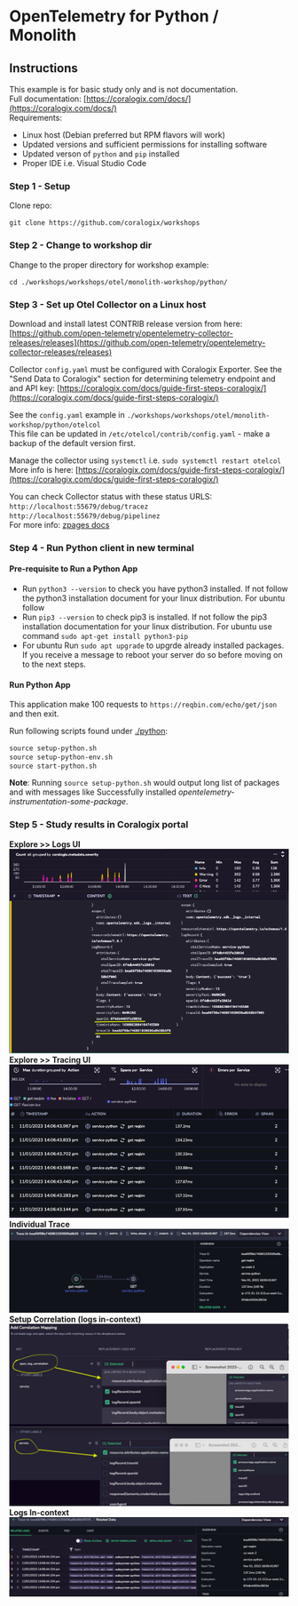 # OpenTelemetry for Python / Monolith

## Instructions

This example is for basic study only and is not documentation.    
Full documentation: [https://coralogix.com/docs/](https://coralogix.com/docs/)  
Requirements:  
- Linux host (Debian preferred but RPM flavors will work)  
- Updated versions and sufficient permissions for installing software  
- Updated verson of `python` and `pip` installed 
- Proper IDE i.e. Visual Studio Code 

### Step 1 - Setup
Clone repo:
```
git clone https://github.com/coralogix/workshops
```  

### Step 2 - Change to workshop dir
Change to the proper directory for workshop example:  

```
cd ./workshops/workshops/otel/monolith-workshop/python/
```  

### Step 3 - Set up Otel Collector on a Linux host     
Download and install latest CONTRIB release version from here:  
[https://github.com/open-telemetry/opentelemetry-collector-releases/releases](https://github.com/open-telemetry/opentelemetry-collector-releases/releases)  

Collector `config.yaml` must be configured with Coralogix Exporter. See the "Send Data to Coralogix" section for determining telemetry endpoint and and API key: [https://coralogix.com/docs/guide-first-steps-coralogix/](https://coralogix.com/docs/guide-first-steps-coralogix/)    

See the `config.yaml` example in `./workshops/workshops/otel/monolith-workshop/python/otelcol`  
This file can be updated in `/etc/otelcol/contrib/config.yaml` - make a backup of the default version first.    
  
Manage the collector using `systemctl` i.e. `sudo systemctl restart otelcol`  
More info is here: [https://coralogix.com/docs/guide-first-steps-coralogix/](https://coralogix.com/docs/guide-first-steps-coralogix/)  
  
You can check Collector status with these status URLS:  
`http://localhost:55679/debug/tracez`  
`http://localhost:55679/debug/pipelinez`    
For more info: [zpages docs](https://github.com/open-telemetry/opentelemetry-collector/blob/main/extension/zpagesextension/README.md)  


### Step 4 - Run Python client in new terminal  

#### Pre-requisite to Run a Python App
- Run ```python3 --version``` to check you have python3 installed. If not follow the python3 installation document for your linux distribution. For ubuntu follow
- Run ```pip3 --version``` to check pip3 is installed. If not follow the pip3 installation documentation for your linux distribution. For ubuntu use command ```sudo apt-get install python3-pip```
- For ubuntu Run ```sudo apt upgrade``` to upgrde already installed packages. If you receive a message to reboot your server do so before moving on to the next steps.

#### Run Python App
This application make 100 requests to `https://reqbin.com/echo/get/json` and then exit.

Run following scripts found under [./python](.):
```
source setup-python.sh
source setup-python-env.sh
source start-python.sh
```
**Note**: Running ```source setup-python.sh``` would output long list of packages and with messages like Successfully installed *opentelemetry-instrumentation-some-package*.  

### Step 5 - Study results in Coralogix portal  
  
**Explore >> Logs UI**  
![Logs with Trace and Span Ids](images/LogsWithTraceId.png)
**Explore >> Tracing UI**  
![Traces](images/Traces.png)
**Individual Trace**  
![Trace Map](images/TraceMap.png)
**Setup Correlation (logs in-context)**  
![Setup Correlation](images/SetupCorrelation.png)
**Logs In-context**  
![Trace logs in-context](images/LogsInContext.png)
```